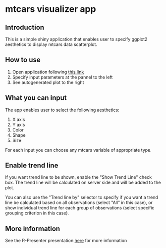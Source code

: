 # mtcars visualizer app

## Introduction

This is a simple shiny application that enables user to specify ggplot2 aesthetics to display mtcars data scatterplot. 

## How to use

1. Open application following [this link](https://elborh.shinyapps.io/mtcars-visualizer/)
2. Specify input parameters at the pannel to the left
3. See autogenerated plot to the right

## What you can input

The app enables user to select the following aesthetics:

1. X axis
2. Y axis
3. Color
4. Shape
5. Size

For each input you can choose any mtcars variable of appropriate type.

## Enable trend line

If you want trend line to be shown, enable the "Show Trend Line" check box. The trend line will be calculated on server side and will be added to the plot.

You can also use the "Trend line by" selector to specify if you want a trend line be calculated based on all observations (select "All" in this case), or show individual trend line for each group of observations (select specific grouping criterion in this case).

## More information

See the R-Presenter presentation [here](http://rpubs.com/Elborh/mtcars-visualiser-pres) for more information
